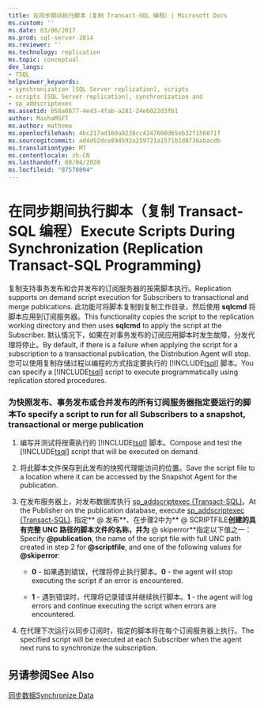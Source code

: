 ```yaml
---
title: 在同步期间执行脚本（复制 Transact-SQL 编程）| Microsoft Docs
ms.custom: ''
ms.date: 03/06/2017
ms.prod: sql-server-2014
ms.reviewer: ''
ms.technology: replication
ms.topic: conceptual
dev_langs:
- TSQL
helpviewer_keywords:
- synchronization [SQL Server replication], scripts
- scripts [SQL Server replication], synchronization and
- sp_addscriptexec
ms.assetid: b58a0877-4e43-4fab-a281-24e6022d3fb1
author: MashaMSFT
ms.author: mathoma
ms.openlocfilehash: 4bc217ad160a0238cc4247600d65eb32f156071f
ms.sourcegitcommit: ad4d92dce894592a259721a1571b1d8736abacdb
ms.translationtype: MT
ms.contentlocale: zh-CN
ms.lasthandoff: 08/04/2020
ms.locfileid: "87578094"
---
```

# <a name="execute-scripts-during-synchronization-replication-transact-sql-programming"></a><span data-ttu-id="dd846-102">在同步期间执行脚本（复制 Transact-SQL 编程）</span><span class="sxs-lookup"><span data-stu-id="dd846-102">Execute Scripts During Synchronization (Replication Transact-SQL Programming)</span></span>
  <span data-ttu-id="dd846-103">复制支持事务发布和合并发布的订阅服务器的按需脚本执行。</span><span class="sxs-lookup"><span data-stu-id="dd846-103">Replication supports on demand script execution for Subscribers to transactional and merge publications.</span></span> <span data-ttu-id="dd846-104">此功能可将脚本复制到复制工作目录，然后使用 **sqlcmd** 将脚本应用到订阅服务器。</span><span class="sxs-lookup"><span data-stu-id="dd846-104">This functionality copies the script to the replication working directory and then uses **sqlcmd** to apply the script at the Subscriber.</span></span> <span data-ttu-id="dd846-105">默认情况下，如果在对事务发布的订阅应用脚本时发生故障，分发代理将停止。</span><span class="sxs-lookup"><span data-stu-id="dd846-105">By default, if there is a failure when applying the script for a subscription to a transactional publication, the Distribution Agent will stop.</span></span> <span data-ttu-id="dd846-106">您可以使用复制存储过程以编程的方式指定要执行的 [!INCLUDE[tsql](../../includes/tsql-md.md)] 脚本。</span><span class="sxs-lookup"><span data-stu-id="dd846-106">You can specify a [!INCLUDE[tsql](../../includes/tsql-md.md)] script to execute programmatically using replication stored procedures.</span></span>  
  
### <a name="to-specify-a-script-to-run-for-all-subscribers-to-a-snapshot-transactional-or-merge-publication"></a><span data-ttu-id="dd846-107">为快照发布、事务发布或合并发布的所有订阅服务器指定要运行的脚本</span><span class="sxs-lookup"><span data-stu-id="dd846-107">To specify a script to run for all Subscribers to a snapshot, transactional or merge publication</span></span>  
  
1.  <span data-ttu-id="dd846-108">编写并测试将按需执行的 [!INCLUDE[tsql](../../includes/tsql-md.md)] 脚本。</span><span class="sxs-lookup"><span data-stu-id="dd846-108">Compose and test the [!INCLUDE[tsql](../../includes/tsql-md.md)] script that will be executed on demand.</span></span>  
  
2.  <span data-ttu-id="dd846-109">将此脚本文件保存到此发布的快照代理能访问的位置。</span><span class="sxs-lookup"><span data-stu-id="dd846-109">Save the script file to a location where it can be accessed by the Snapshot Agent for the publication.</span></span>  
  
3.  <span data-ttu-id="dd846-110">在发布服务器上，对发布数据库执行 [sp_addscriptexec (Transact-SQL)](/sql/relational-databases/system-stored-procedures/sp-addscriptexec-transact-sql)。</span><span class="sxs-lookup"><span data-stu-id="dd846-110">At the Publisher on the publication database, execute [sp_addscriptexec &#40;Transact-SQL&#41;](/sql/relational-databases/system-stored-procedures/sp-addscriptexec-transact-sql).</span></span> <span data-ttu-id="dd846-111">指定\*\* \@ 发布**、在步骤2中为** \@ SCRIPTFILE**创建的具有完整 UNC 路径的脚本文件的名称，并为** \@ skiperror\*\*指定以下值之一：</span><span class="sxs-lookup"><span data-stu-id="dd846-111">Specify **\@publication**, the name of the script file with full UNC path created in step 2 for **\@scriptfile**, and one of the following values for **\@skiperror**:</span></span>  
  
    -   <span data-ttu-id="dd846-112">**0** - 如果遇到错误，代理将停止执行脚本。</span><span class="sxs-lookup"><span data-stu-id="dd846-112">**0** - the agent will stop executing the script if an error is encountered.</span></span>  
  
    -   <span data-ttu-id="dd846-113">**1** - 遇到错误时，代理将记录错误并继续执行脚本。</span><span class="sxs-lookup"><span data-stu-id="dd846-113">**1** - the agent will log errors and continue executing the script when errors are encountered.</span></span>  
  
4.  <span data-ttu-id="dd846-114">在代理下次运行以同步订阅时，指定的脚本将在每个订阅服务器上执行。</span><span class="sxs-lookup"><span data-stu-id="dd846-114">The specified script will be executed at each Subscriber when the agent next runs to synchronize the subscription.</span></span>  
  
## <a name="see-also"></a><span data-ttu-id="dd846-115">另请参阅</span><span class="sxs-lookup"><span data-stu-id="dd846-115">See Also</span></span>  
 [<span data-ttu-id="dd846-116">同步数据</span><span class="sxs-lookup"><span data-stu-id="dd846-116">Synchronize Data</span></span>](synchronize-data.md)  
  
  
